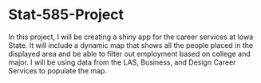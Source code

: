 Stat-585-Project
================

In this project, I will be creating a shiny app for the career services at Iowa State. It will include a dynamic map that shows all the people placed in the displayed area and be able to filter out employment based on college and major. I will be using data from the LAS, Business, and Design Career Services to populate the map.
